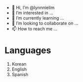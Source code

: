 - 👋 Hi, I’m @lynnnielim
- 👀 I’m interested in ...
- 🌱 I’m currently learning ...
- 💞️ I’m looking to collaborate on ...
- 📫 How to reach me ...

# Languages
1. Korean
2. English
3. Spanish

<!---
lynnnielim/lynnnielim is a ✨ special ✨ repository because its `README.md` (this file) appears on your GitHub profile.
You can click the Preview link to take a look at your changes.
--->
